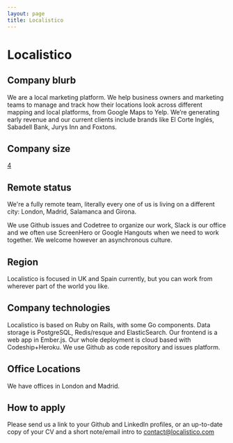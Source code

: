 ```yaml
---
layout: page
title: Localistico
---
```


# Localistico

## Company blurb

We are a local marketing platform. We help business owners and marketing teams to manage and track how their locations look across different mapping and local platforms, from Google Maps to Yelp. We’re generating early revenue and our current clients include brands like El Corte Inglés, Sabadell Bank, Jurys Inn and Foxtons.

## Company size

[4](http://localistico.com/team/)

## Remote status

We're a fully remote team, literally every one of us is living on a different city: London, Madrid, Salamanca and Girona.

We use Github issues and Codetree to organize our work, Slack is our office and we often use ScreenHero or Google Hangouts when we need to work together. We welcome however an asynchronous culture.

## Region

Localistico is focused in UK and Spain currently, but you can work from wherever part of the world you like.

## Company technologies

Localistico is based on Ruby on Rails, with some Go components. Data storage is PostgreSQL, Redis/resque and ElasticSearch. Our frontend is a web app in Ember.js. Our whole deployment is cloud based with Codeship+Heroku. We use Github as code repository and issues platform.

## Office Locations

We have offices in London and Madrid.

## How to apply

Please send us a link to your Github and LinkedIn profiles, or an up-to-date copy of your CV and a short note/email intro to contact@localistico.com
